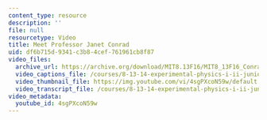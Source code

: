 ```yaml
---
content_type: resource
description: ''
file: null
resourcetype: Video
title: Meet Professor Janet Conrad
uid: df6b715d-9341-c3b8-4cef-761961cb8f87
video_files:
  archive_url: https://archive.org/download/MIT8.13F16/MIT8_13F16_Conrad_Meet_the_Educator_300k.mp4
  video_captions_file: /courses/8-13-14-experimental-physics-i-ii-junior-lab-fall-2016-spring-2017/4c26efc1242b58d9a31b8496ee4d37d6_4sgPXcoN59w.vtt
  video_thumbnail_file: https://img.youtube.com/vi/4sgPXcoN59w/default.jpg
  video_transcript_file: /courses/8-13-14-experimental-physics-i-ii-junior-lab-fall-2016-spring-2017/3dff5a7acb10e6f944c4d2a37fbdbd11_4sgPXcoN59w.pdf
video_metadata:
  youtube_id: 4sgPXcoN59w
---
```

